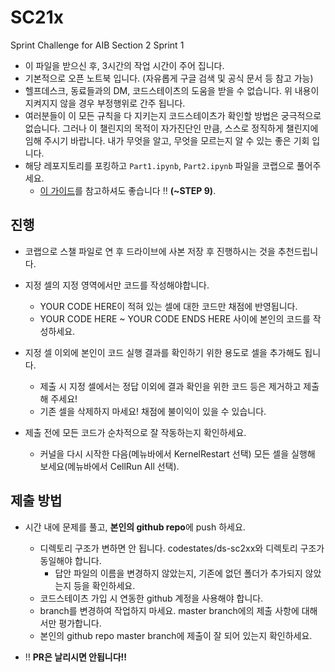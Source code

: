 # SC21x
Sprint Challenge for AIB Section 2 Sprint 1

- 이 파일을 받으신 후, 3시간의 작업 시간이 주어 집니다.
- 기본적으로 오픈 노트북 입니다. (자유롭게 구글 검색 및 공식 문서 등 참고 가능)
- 헬프데스크, 동료들과의 DM, 코드스테이츠의 도움을 받을 수 없습니다. 위 내용이 지켜지지 않을 경우 부정행위로 간주 됩니다.
- 여러분들이 이 모든 규칙을 다 지키는지 코드스테이츠가 확인할 방법은 궁극적으로 없습니다. 그러나 이 챌린지의 목적이 자가진단인 만큼, 스스로 정직하게 챌린지에 임해 주시기 바랍니다. 내가 무엇을 알고, 무엇을 모르는지 알 수 있는 좋은 기회 입니다.
- 해당 레포지토리를 포킹하고 `Part1.ipynb`, `Part2.ipynb` 파일을 코랩으로 풀어주세요.
  - [이 가이드](https://urclass.codestates.com/15778a1d-3915-433e-9952-45fbabb4a933?playlist=439)를 참고하셔도 좋습니다 ‼️ **(~STEP 9)**.


## 진행
- 코랩으로 스챌 파일로 연 후 드라이브에 사본 저장 후 진행하시는 것을 추천드립니다.

- 지정 셀의 지정 영역에서만 코드를 작성해야합니다.
  - YOUR CODE HERE이 적혀 있는 셀에 대한 코드만 채점에 반영됩니다.
  - YOUR CODE HERE ~ YOUR CODE ENDS HERE 사이에 본인의 코드를 작성하세요.
  
- 지정 셀 이외에 본인이 코드 실행 결과를 확인하기 위한 용도로 셀을 추가해도 됩니다.
  - 제출 시 지정 셀에서는 정답 이외에 결과 확인을 위한 코드 등은 제거하고 제출해 주세요!
  - 기존 셀을 삭제하지 마세요! 채점에 불이익이 있을 수 있습니다.
  
- 제출 전에 모든 코드가 순차적으로 잘 작동하는지 확인하세요.
  - 커널을 다시 시작한 다음(메뉴바에서 KernelRestart 선택) 모든 셀을 실행해 보세요(메뉴바에서 CellRun All 선택).


## 제출 방법
- 시간 내에 문제를 풀고, **본인의 github repo**에 push 하세요.
  - 디렉토리 구조가 변하면 안 됩니다. codestates/ds-sc2xx와 디렉토리 구조가 동일해야 합니다. 
    - 답안 파일의 이름을 변경하지 않았는지, 기존에 없던 폴더가 추가되지 않았는지 등을 확인하세요.
  - 코드스테이츠 가입 시 연동한 github 계정을 사용해야 합니다.
  - branch를 변경하여 작업하지 마세요. master branch에의 제출 사항에 대해서만 평가합니다.
  - 본인의 github repo master branch에 제출이 잘 되어 있는지 확인하세요.
  
- ‼️ **PR은 날리시면 안됩니다!!**
